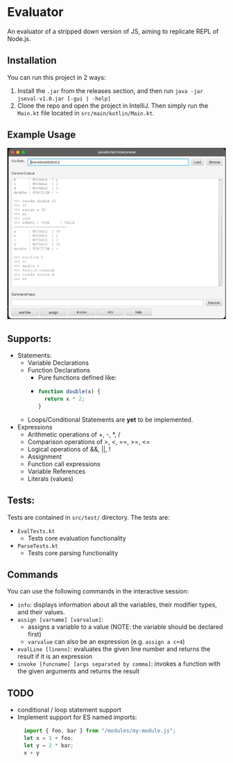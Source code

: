 # Evaluator
An evaluator of a stripped down version of JS, aiming to replicate REPL of Node.js.
## Installation
You can run this project in 2 ways:
1. Install the `.jar` from the releases section, and then run `java -jar jseval-v1.0.jar [-gui | -help]`
2. Clone the repo and open the project in IntelliJ. Then simply run the `Main.kt` file located in `src/main/kotlin/Main.kt`.
## Example Usage
![usage](./assets/gui.png) 
## Supports:
- Statements:
  - Variable Declarations
  - Function Declarations
    - Pure functions defined like:
    - ```js
      function double(x) {
        return x * 2;
      }
      ```
  - Loops/Conditional Statements are **yet** to be implemented.
- Expressions
  - Arithmetic operations of +, -, *, /
  - Comparison operations of >, <, ==, >=, <=
  - Logical operations of &&, ||, !
  - Assignment
  - Function call expressions
  - Variable References
  - Literals (values)



## Tests:
Tests are contained in `src/test/` directory. The tests are:
- `EvalTests.kt` 
  - Tests core evaluation functionality
- `ParseTests.kt`
  - Tests core parsing functionality

## Commands
You can use the following commands in the interactive session:
- `info`: displays information about all the variables, their modifier types, and their values.
- `assign [varname] [varvalue]`:
  - assigns a variable to a value (NOTE: the variable should be declared first)
  - `varvalue` can also be an expression (e.g. `assign a c+4`)
- `evalLine [lineno]`: evaluates the given line number and returns the result if it is an expression
- `invoke [funcname] [args separated by comma]`: invokes a function with the given arguments and returns the result

## TODO
- conditional / loop statement support
- Implement support for ES named imports:
  ```js
    import { foo, bar } from "/modules/my-module.js";
    let x = 1 + foo;
    let y = 2 * bar;
    x + y
    ```